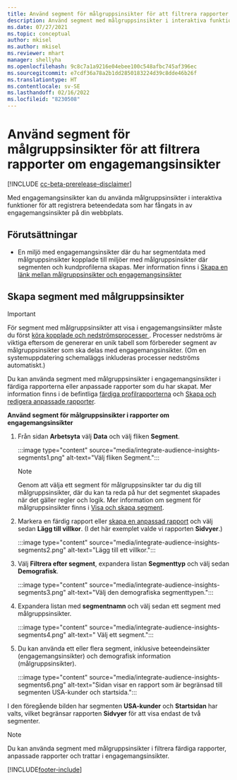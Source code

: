 ```yaml
---
title: Använd segment för målgruppsinsikter för att filtrera rapporter om engagemangsinsikter
description: Använd segment med målgruppsinsikter i interaktiva funktioner för att registrera beteendedata som har fångats in av engagemangsinsikter på en kunds webbplats.
ms.date: 07/27/2021
ms.topic: conceptual
author: mkisel
ms.author: mkisel
ms.reviewer: mhart
manager: shellyha
ms.openlocfilehash: 9c8c7a1a9216e04ebee100c548afbc745af396ec
ms.sourcegitcommit: e7cdf36a78a2b1dd2850183224d39c8dde46b26f
ms.translationtype: HT
ms.contentlocale: sv-SE
ms.lasthandoff: 02/16/2022
ms.locfileid: "8230508"
---
```

# <a name="use-audience-insights-segments-to-filter-engagement-insights-reports"></a>Använd segment för målgruppsinsikter för att filtrera rapporter om engagemangsinsikter

[!INCLUDE [cc-beta-prerelease-disclaimer](includes/cc-beta-prerelease-disclaimer.md)]

Med engagemangsinsikter kan du använda målgruppsinsikter i interaktiva funktioner för att registrera beteendedata som har fångats in av engagemangsinsikter på din webbplats.

## <a name="prerequisite"></a>Förutsättningar

- En miljö med engagemangsinsikter där du har segmentdata med målgruppsinsikter kopplade till miljöer med målgruppsinsikter där segmenten och kundprofilerna skapas. Mer information finns i [Skapa en länk mellan målgruppsinsikter och engagemangsinsikter](integrate-audience-insights-engagement-insights.md)

## <a name="create-audience-insights-segments"></a>Skapa segment med målgruppsinsikter 

> [!IMPORTANT]
> För segment med målgruppsinsikter att visa i engagemangsinsikter måste du först [köra kopplade och nedströmsprocesser ](../audience-insights/merge-entities.md). Processer nedströms är viktiga eftersom de genererar en unik tabell som förbereder segment av målgruppsinsikter som ska delas med engagemangsinsikter. (Om en systemuppdatering schemaläggs inkluderas processer nedströms automatiskt.)

Du kan använda segment med målgruppsinsikter i engagemangsinsikter i färdiga rapporterna eller anpassade rapporter som du har skapat. Mer information finns i de befintliga [färdiga profilrapporterna](profile-reports.md) och [Skapa och redigera anpassade rapporter](custom-reports.md).

**Använd segment för målgruppsinsikter i rapporter om engagemangsinsikter**

1. Från sidan **Arbetsyta** välj **Data** och välj fliken **Segment**.

    :::image type="content" source="media/integrate-audience-insights-segments1.png" alt-text="Välj fliken Segment.":::

   >[!NOTE]
   > Genom att välja ett segment för målgruppsinsikter tar du dig till målgruppsinsikter, där du kan ta reda på hur det segmentet skapades när det gäller regler och logik. Mer information om segment för målgruppsinsikter finns i [Visa och skapa segment](../audience-insights/segments.md).

2. Markera en färdig rapport eller [skapa en anpassad rapport](custom-reports.md) och välj sedan **Lägg till villkor**. (I det här exemplet valde vi rapporten **Sidvyer**.)

    :::image type="content" source="media/integrate-audience-insights-segments2.png" alt-text="Lägg till ett villkor.":::

3. Välj **Filtrera efter segment**, expandera listan **Segmenttyp** och välj sedan **Demografisk**.

    :::image type="content" source="media/integrate-audience-insights-segments3.png" alt-text="Välj den demografiska segmenttypen.":::

4. Expandera listan med **segmentnamn** och välj sedan ett segment med målgruppsinsikter.

    :::image type="content" source="media/integrate-audience-insights-segments4.png" alt-text=" Välj ett segment.":::

5. Du kan använda ett eller flera segment, inklusive beteendeinsikter (engagemangsinsikter) och demografisk information (målgruppsinsikter). 

    :::image type="content" source="media/integrate-audience-insights-segments6.png" alt-text="Sidan visar en rapport som är begränsad till segmenten USA-kunder och startsida.":::

I den föregående bilden har segmenten **USA-kunder** och **Startsidan** har valts, vilket begränsar rapporten **Sidvyer** för att visa endast de två segmenter. 


>[!NOTE]
> Du kan använda segment med målgruppsinsikter i filtrera färdiga rapporter, anpassade rapporter och trattar i engagemangsinsikter. 


[!INCLUDE[footer-include](../includes/footer-banner.md)]